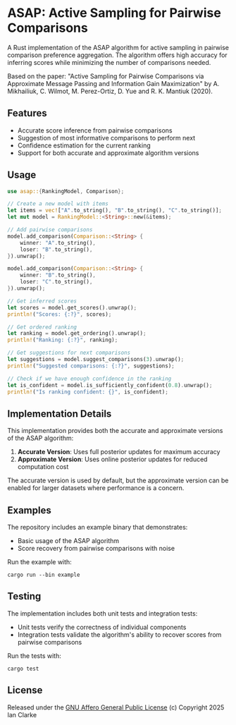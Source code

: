 # ASAP: Active Sampling for Pairwise Comparisons

A Rust implementation of the ASAP algorithm for active sampling in pairwise comparison preference aggregation. The algorithm offers high accuracy for inferring scores while minimizing the number of comparisons needed.

Based on the paper: "Active Sampling for Pairwise Comparisons via Approximate Message Passing and Information Gain Maximization" by A. Mikhailiuk, C. Wilmot, M. Perez-Ortiz, D. Yue and R. K. Mantiuk (2020).

## Features

- Accurate score inference from pairwise comparisons
- Suggestion of most informative comparisons to perform next
- Confidence estimation for the current ranking
- Support for both accurate and approximate algorithm versions

## Usage

```rust
use asap::{RankingModel, Comparison};

// Create a new model with items
let items = vec!["A".to_string(), "B".to_string(), "C".to_string()];
let mut model = RankingModel::<String>::new(&items);

// Add pairwise comparisons
model.add_comparison(Comparison::<String> {
    winner: "A".to_string(),
    loser: "B".to_string(),
}).unwrap();

model.add_comparison(Comparison::<String> {
    winner: "B".to_string(),
    loser: "C".to_string(),
}).unwrap();

// Get inferred scores
let scores = model.get_scores().unwrap();
println!("Scores: {:?}", scores);

// Get ordered ranking
let ranking = model.get_ordering().unwrap();
println!("Ranking: {:?}", ranking);

// Get suggestions for next comparisons
let suggestions = model.suggest_comparisons(3).unwrap();
println!("Suggested comparisons: {:?}", suggestions);

// Check if we have enough confidence in the ranking
let is_confident = model.is_sufficiently_confident(0.8).unwrap();
println!("Is ranking confident: {}", is_confident);
```

## Implementation Details

This implementation provides both the accurate and approximate versions of the ASAP algorithm:

1. **Accurate Version**: Uses full posterior updates for maximum accuracy
2. **Approximate Version**: Uses online posterior updates for reduced computation cost

The accurate version is used by default, but the approximate version can be enabled for larger datasets where performance is a concern.

## Examples

The repository includes an example binary that demonstrates:
- Basic usage of the ASAP algorithm
- Score recovery from pairwise comparisons with noise

Run the example with:
```
cargo run --bin example
```

## Testing

The implementation includes both unit tests and integration tests:
- Unit tests verify the correctness of individual components
- Integration tests validate the algorithm's ability to recover scores from pairwise comparisons

Run the tests with:
```
cargo test
```

## License

Released under the [GNU Affero General Public License](https://www.gnu.org/licenses/agpl-3.0.en.html) 
(c) Copyright 2025 Ian Clarke
